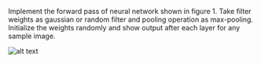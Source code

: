 Implement the forward pass of neural network shown in figure 1. Take filter weights as gaussian or random filter and
pooling operation as max-pooling. Initialize the weights randomly and show output after each layer for any sample image.

![alt text](https://www.google.com/url?sa=i&rct=j&q=&esrc=s&source=images&cd=&cad=rja&uact=8&ved=2ahUKEwjM_P3VtO3gAhWD6nMBHcb-CSIQjRx6BAgBEAU&url=https%3A%2F%2Fmedium.com%2F%40pechyonkin%2Fkey-deep-learning-architectures-lenet-5-6fc3c59e6f4&psig=AOvVaw2euhV0yS5gGYxffIe42_El&ust=1551958106574314)
